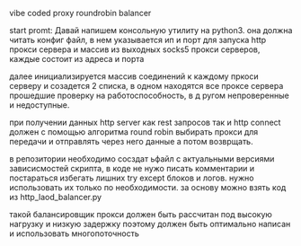 vibe coded proxy roundrobin balancer

start promt:
Давай напишем консольную утилиту на python3.
она должна читать конфиг файл, в нем указывается ип и порт для запуска http прокси сервера и массив из выходных socks5 прокси серверов, каждые состоит из адреса и порта

далее инициализируется массив соединений к каждому пркоси серверу и созадется 2 списка, в одном находятся все проксе сервера прошедшие проверку на работоспособность, в д ругом непроверенные и недоступные.

при получении данных http server как rest запросов так и http connect должен с помощью алгоритма round robin выбирать прокси для передачи и отправлять через него данные а потом возврщать.

в репозитории необходимо сосздат ьфайл с актуальными версиями зависисмостей скрипта, в коде не нужо писать комментарии и постараться избегать лишних try except блоков и логов. нужно использовать их только по необходимости. за основу можно взять код из http_laod_balancer.py

такой балансировщик прокси должен быть рассчитан под высокую нагрузку и низкую задержку поэтому должен быть оптимально написан
и использовать многопоточность
